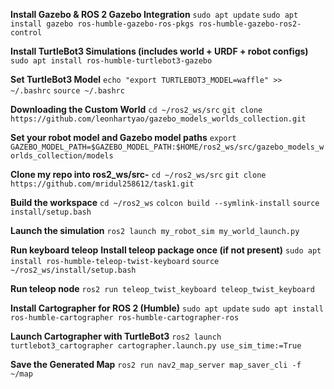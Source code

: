 **Install Gazebo & ROS 2 Gazebo Integration**
`sudo apt update`
`sudo apt install gazebo ros-humble-gazebo-ros-pkgs ros-humble-gazebo-ros2-control`

**Install TurtleBot3 Simulations (includes world + URDF + robot configs)**
`sudo apt install ros-humble-turtlebot3-gazebo`

**Set TurtleBot3 Model**
`echo "export TURTLEBOT3_MODEL=waffle" >> ~/.bashrc`
`source ~/.bashrc`

**Downloading the Custom World**
`cd ~/ros2_ws/src`
`git clone https://github.com/leonhartyao/gazebo_models_worlds_collection.git`

**Set your robot model and Gazebo model paths**
`export GAZEBO_MODEL_PATH=$GAZEBO_MODEL_PATH:$HOME/ros2_ws/src/gazebo_models_worlds_collection/models`


**Clone my repo into ros2_ws/src-**
`cd ~/ros2_ws/src`
`git clone https://github.com/mridul258612/task1.git `  

**Build the workspace**
`cd ~/ros2_ws`
`colcon build --symlink-install`
`source install/setup.bash`
      
**Launch the simulation**
`ros2 launch my_robot_sim my_world_launch.py`

**Run keyboard teleop**
**Install teleop package once (if not present)**
`sudo apt install ros-humble-teleop-twist-keyboard`
`source ~/ros2_ws/install/setup.bash`

**Run teleop node**
`ros2 run teleop_twist_keyboard teleop_twist_keyboard`

**Install Cartographer for ROS 2 (Humble)**
`sudo apt update`
`sudo apt install ros-humble-cartographer ros-humble-cartographer-ros`

**Launch Cartographer with TurtleBot3**
`ros2 launch turtlebot3_cartographer cartographer.launch.py use_sim_time:=True`

**Save the Generated Map**
`ros2 run nav2_map_server map_saver_cli -f ~/map`

